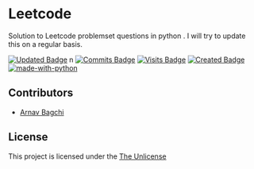 # Leetcode
Solution to Leetcode problemset questions in python . I will try to update this on a regular basis. 

[![Updated Badge](https://badges.pufler.dev/updated/thewires2/Leetcode?color=purple)](https://badges.pufler.dev) n
[![Commits Badge](https://badges.pufler.dev/commits/monthly/thewires2?color=yellow)](https://badges.pufler.dev)
[![Visits Badge](https://badges.pufler.dev/visits/thewires2/Leetcode?color=red)](https://badges.pufler.dev)
[![Created Badge](https://badges.pufler.dev/created/thewires2/Leetcode?color=blue)](https://badges.pufler.dev)
[![made-with-python](https://img.shields.io/badge/Made%20with-Python-1f425f.svg)](https://www.python.org/)

<!--
Readme
-->



## Contributors 
* [Arnav Bagchi](https://github.com/thewires2)

## License

This project is licensed under the [The Unlicense](https://choosealicense.com/licenses/unlicense/#)
